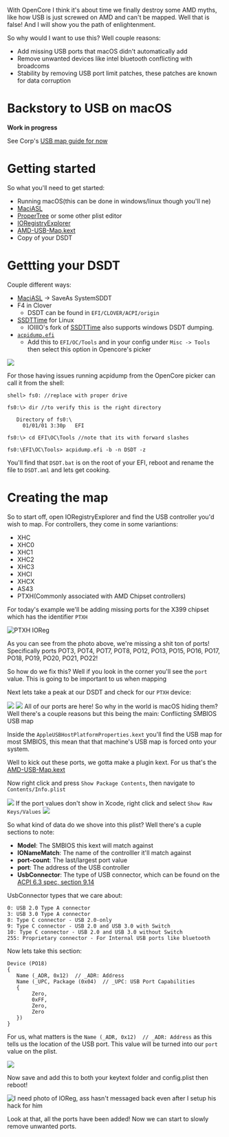 With OpenCore I think it's about time we finally destroy some AMD myths, like how USB is just screwed on AMD and can't be mapped. Well that is false! And I will show you the path of enlightenment.

So why would I want to use this? Well couple reasons:
* Add missing USB ports that macOS didn't automatically add
* Remove unwanted devices like intel bluetooth conflicting with broadcoms
* Stability by removing USB port limit patches, these patches are known for data corruption

# Backstory to USB on macOS
**Work in progress**

See Corp's [USB map guide for now](https://usb-map.gitbook.io/project/terms-of-endearment)

# Getting started

So what you'll need to get started:
* Running macOS(this can be done in windows/linux though you'll ne)
* [MaciASL](https://github.com/acidanthera/MaciASL/releases)
* [ProperTree](https://github.com/corpnewt/ProperTree) or some other plist editor
* [IORegistryExplorer](https://github.com/toleda/audio_ALCInjection/raw/master/IORegistryExplorer_v2.1.zip)
* [AMD-USB-Map.kext](https://github.com/khronokernel/Opencore-Vanilla-Desktop-Guide/tree/master/extra-files/AMD-USB-Map.kext.zip)
* Copy of your DSDT


# Gettting your DSDT

Couple different ways:
* [MaciASL](https://github.com/acidanthera/MaciASL/releases) -> SaveAs SystemSDDT
* F4 in Clover
   * DSDT can be found in `EFI/CLOVER/ACPI/origin`
* [SSDTTime](https://github.com/corpnewt/SSDTTime) for Linux
   * IOIIIO's fork of [SSDTTime](https://github.com/IOIIIO/SSDTTime) also supports windows DSDT dumping.
* [`acpidump.efi`](https://github.com/khronokernel/Opencore-Vanilla-Desktop-Guide/tree/master/extra-files/acpidump.efi.zip)
   * Add this to `EFI/OC/Tools` and in your config under `Misc -> Tools` then select this option in Opencore's picker

![](https://i.imgur.com/vHAomNm.png)

For those having issues running acpidump from the OpenCore picker can call it from the shell:

```
shell> fs0: //replace with proper drive

fs0:\> dir //to verify this is the right directory

   Directory of fs0:\
     01/01/01 3:30p   EFI
     
fs0:\> cd EFI\OC\Tools //note that its with forward slashes

fs0:\EFI\OC\Tools> acpidump.efi -b -n DSDT -z
```
You'll find that `DSDT.bat` is on the root of your EFI, reboot and rename the file to `DSDT.aml` and lets get cooking.

# Creating the map

So to start off, open IORegistryExplorer and find the USB controller you'd wish to map. For controllers, they come in some variantions:
* XHC
* XHC0
* XHC1
* XHC2
* XHC3
* XHCI
* XHCX
* AS43
* PTXH(Commonly associated with AMD Chipset controllers)

For today's example we'll be adding missing ports for the X399 chipset which has the identifier `PTXH`

![PTXH IOReg](https://i.imgur.com/wh7mMa4.png)

As you can see from the photo above, we're missing a shit ton of ports! Specifically ports POT3, POT4, POT7, POT8, PO12, PO13, PO15, PO16, PO17, PO18, PO19, PO20, PO21, PO22!

So how do we fix this? Well if you look in the corner you'll see the `port` value. This is going to be important to us when mapping

Next lets take a peak at our DSDT and check for our `PTXH` device:

![](https://i.imgur.com/ofYGYBS.png)
![](https://i.imgur.com/BZtkLl7.png)
All of our ports are here! So why in the world is macOS hiding them? Well there's a couple reasons but this being the main: Conflicting SMBIOS USB map

Inside the `AppleUSBHostPlatformProperties.kext` you'll find the USB map for most SMBIOS, this mean that that machine's USB map is forced onto your system. 

Well to kick out these ports, we gotta make a plugin kext. For us that's the [AMD-USB-Map.kext](https://github.com/khronokernel/Opencore-Vanilla-Desktop-Guide/tree/master/extra-files/AMD-USB-Map.kext.zip)

Now right click and press `Show Package Contents`, then navigate to `Contents/Info.plist`

![](https://i.imgur.com/Vfou3S1.png)
If the port values don't show in Xcode, right click and select `Show Raw Keys/Values`
![](https://i.imgur.com/ggsZw35.png)


So what kind of data do we shove into this plist? Well there's a cuple sections to note:

* **Model**: The SMBIOS this kext will match against
* **IONameMatch**: The name of the controlller it'll match against
* **port-count**: The last/largest port value
* **port**: The address of the USB controller
* **UsbConnector**: The type of USB connector, which can be found on the [ACPI 6.3 spec, section 9.14](https://uefi.org/sites/default/files/resources/ACPI_6_3_final_Jan30.pdf)

UsbConnector types that we care about:
```
0: USB 2.0 Type A connector
3: USB 3.0 Type A connector
8: Type C connector - USB 2.0-only
9: Type C connector - USB 2.0 and USB 3.0 with Switch
10: Type C connector - USB 2.0 and USB 3.0 without Switch
255: Proprietary connector - For Internal USB ports like bluetooth
```
Now lets take this section:

```
Device (PO18)
{
   Name (_ADR, 0x12)  // _ADR: Address
   Name (_UPC, Package (0x04)  // _UPC: USB Port Capabilities
   {
        Zero, 
        0xFF, 
        Zero, 
        Zero
   })
}
```
For us, what matters is the `Name (_ADR, 0x12)  // _ADR: Address` as this tells us the location of the USB port. This value will be turned into our `port` value on the plist.

![](https://i.imgur.com/9R6cab8.png)


Now save and add this to both your keytext folder and config.plist then reboot!

![I need photo of IOReg, ass hasn't messaged back even after I setup his hack for him]()

Look at that, all the ports have been added! Now we can start to slowly remove unwanted ports.



